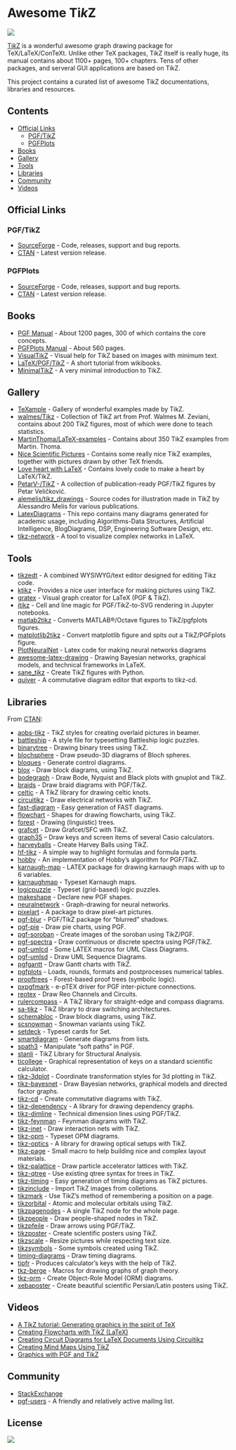 # Awesome Ti*k*Z

[![](https://cdn.rawgit.com/sindresorhus/awesome/master/media/badge.svg)](http://awesome.es)

[Ti*k*Z](https://en.m.wikipedia.org/wiki/PGF/TikZ) is a wonderful awesome graph drawing package for TeX/LaTeX/ConTeXt. Unlike other TeX packages, TikZ itself is really huge, its manual contains about 1100+ pages, 100+ chapters. Tens of other packages, and serveral GUI applications are based on TikZ.

This project contains a curated list of awesome TikZ documentations, libraries and resources.

## Contents

- [Official Links](#official-links)
  - [PGF/TikZ](#pgftikz)
  - [PGFPlots](#pgfplots)
- [Books](#books)
- [Gallery](#gallery)
- [Tools](#tools)
- [Libraries](#libraries)
- [Community](#community)
- [Videos](#videos)

## Official Links

### PGF/TikZ

- [SourceForge](https://github.com/pgf-tikz/pgf) - Code, releases, support and bug reports.
- [CTAN](https://www.ctan.org/pkg/pgf) - Latest version release.

### PGFPlots

- [SourceForge](http://pgfplots.sourceforge.net/) - Code, releases, support and bug reports.
- [CTAN](https://www.ctan.org/pkg/pgfplots) - Latest version release.

## Books

- [PGF Manual](http://mirrors.ctan.org/graphics/pgf/base/doc/pgfmanual.pdf) - About 1200 pages, 300 of which contains the core concepts.
- [PGFPlots Manual](http://mirrors.ctan.org/graphics/pgf/contrib/pgfplots/doc/pgfplots.pdf) - About 560 pages.
- [VisualTikZ](https://www.ctan.org/pkg/visualtikz) - Visual help for TikZ based on images with minimum text.
- [LaTeX/PGF/TikZ](https://en.wikibooks.org/wiki/LaTeX/PGF/TikZ) - A short tutorial from wikibooks.
- [MinimalTikZ](http://cremeronline.com/LaTeX/minimaltikz.pdf) - A very minimal introduction to TikZ.

## Gallery

- [TeXample](http://www.texample.net/tikz/) - Gallery of wonderful examples made by TikZ.
- [walmes/Tikz](https://github.com/walmes/Tikz) - Collection of TikZ art from Prof. Walmes M. Zeviani, contains about 200 TikZ figures, most of which were done to teach statistics.
- [MartinThoma/LaTeX-examples](https://github.com/MartinThoma/LaTeX-examples/tree/master/tikz) - Contains about 350 TikZ examples from Martin. Thoma.
- [Nice Scientific Pictures](https://tex.stackexchange.com/questions/158668/nice-scientific-pictures-show-off) - Contains some really nice TikZ examples, together with pictures drawn by other TeX friends.
- [Love heart with LaTeX](https://tex.stackexchange.com/questions/139733/can-we-make-a-love-heart-with-latex) - Contains lovely code to make a heart by LaTeX/TikZ.
- [PetarV-/TikZ](https://github.com/PetarV-/TikZ) - A collection of publication-ready PGF/TikZ figures by Petar Veličković.
- [alemelis/tikz_drawings](https://github.com/alemelis/tikz_drawings) - Source codes for illustration made in TikZ by Alessandro Melis for various publications.
- [LatexDiagrams](https://github.com/FriendlyUser/LatexDiagrams) - This repo contains many diagrams generated for academic usage, including Algorithms-Data Structures, Artificial Intelligence, BlogDiagrams, DSP, Engineering Software Design, etc.
- [tikz-network](https://github.com/hackl/tikz-network) - A tool to visualize complex networks in LaTeX.

## Tools

- [tikzedt](http://www.tikzedt.org/) - A combined WYSIWYG/text editor designed for editing Tikz code.
- [ktikz](https://github.com/fhackenberger/ktikz) - Provides a nice user interface for making pictures using TikZ.
- [gratex](https://sourceforge.net/projects/gratex/) - Visual graph creator for LaTeX (PGF & TikZ).
- [itikz](https://github.com/jbn/itikz) - Cell and line magic for PGF/TikZ-to-SVG rendering in Jupyter notebooks.
- [matlab2tikz](https://github.com/matlab2tikz/matlab2tikz) - Converts MATLAB®/Octave figures to TikZ/pgfplots figures.
- [matplotlib2tikz](https://github.com/nschloe/matplotlib2tikz) - Convert matplotlib figure and spits out a TikZ/PGFplots figure.
- [PlotNeuralNet](https://github.com/HarisIqbal88/PlotNeuralNet) - Latex code for making neural networks diagrams
- [awesome-latex-drawing](https://github.com/xinychen/awesome-latex-drawing) - Drawing Bayesian networks, graphical models, and technical frameworks in LaTeX.
- [sane_tikz](https://github.com/negrinho/sane_tikz) - Create TikZ figures with Python.
- [quiver](https://github.com/varkor/quiver) - A commutative diagram editor that exports to tikz-cd.

## Libraries

From [CTAN](http://www.ctan.org/tex-archive/graphics/pgf/contrib/):

- [aobs-tikz](http://www.ctan.org/tex-archive/graphics/pgf/contrib/aobs-tikz) - TikZ styles for creating overlaid pictures in beamer.
- [battleship](http://www.ctan.org/tex-archive/graphics/pgf/contrib/battleship) - A style file for typesetting Battleship logic puzzles.
- [binarytree](http://www.ctan.org/tex-archive/graphics/pgf/contrib/binarytree) - Drawing binary trees using TikZ.
- [blochsphere](http://www.ctan.org/tex-archive/graphics/pgf/contrib/blochsphere) - Draw pseudo-3D diagrams of Bloch spheres.
- [bloques](http://www.ctan.org/tex-archive/graphics/pgf/contrib/bloques) - Generate control diagrams.
- [blox](http://www.ctan.org/tex-archive/graphics/pgf/contrib/blox) - Draw block diagrams, using TikZ.
- [bodegraph](http://www.ctan.org/tex-archive/graphics/pgf/contrib/bodegraph) - Draw Bode, Nyquist and Black plots with gnuplot and TikZ.
- [braids](http://www.ctan.org/tex-archive/graphics/pgf/contrib/braids) - Draw braid diagrams with PGF/TikZ.
- [celtic](http://www.ctan.org/tex-archive/graphics/pgf/contrib/celtic) - A TikZ library for drawing celtic knots.
- [circuitikz](http://www.ctan.org/tex-archive/graphics/pgf/contrib/circuitikz) - Draw electrical networks with TikZ.
- [fast-diagram](http://www.ctan.org/tex-archive/graphics/pgf/contrib/fast-diagram) - Easy generation of FAST diagrams.
- [flowchart](http://www.ctan.org/tex-archive/graphics/pgf/contrib/flowchart) - Shapes for drawing flowcharts, using TikZ.
- [forest](http://www.ctan.org/tex-archive/graphics/pgf/contrib/forest) - Drawing (linguistic) trees.
- [grafcet](http://www.ctan.org/tex-archive/graphics/pgf/contrib/grafcet) - Draw Grafcet/SFC with TikZ.
- [graph35](https://ctan.org/tex-archive/graphics/graph35) – Draw keys and screen items of several Casio calculators.
- [harveyballs](http://www.ctan.org/tex-archive/graphics/pgf/contrib/harveyballs) - Create Harvey Balls using TikZ.
- [hf-tikz](http://www.ctan.org/tex-archive/graphics/pgf/contrib/hf-tikz) - A simple way to highlight formulas and formula parts.
- [hobby](http://www.ctan.org/tex-archive/graphics/pgf/contrib/hobby) - An implementation of Hobby’s algorithm for PGF/TikZ.
- [karnaugh-map](http://www.ctan.org/tex-archive/graphics/pgf/contrib/karnaugh-map) - LATEX package for drawing karnaugh maps with up to 6 variables.
- [karnaughmap](http://www.ctan.org/tex-archive/graphics/pgf/contrib/karnaughmap) - Typeset Karnaugh maps.
- [logicpuzzle](http://www.ctan.org/tex-archive/graphics/pgf/contrib/logicpuzzle) - Typeset (grid-based) logic puzzles.
- [makeshape](http://www.ctan.org/tex-archive/graphics/pgf/contrib/makeshape) - Declare new PGF shapes.
- [neuralnetwork](http://www.ctan.org/tex-archive/graphics/pgf/contrib/neuralnetwork) - Graph-drawing for neural networks.
- [pixelart](https://ctan.org/pkg/pixelart) - A package to draw pixel-art pictures.
- [pgf-blur](http://www.ctan.org/tex-archive/graphics/pgf/contrib/pgf-blur) - PGF/TikZ package for “blurred” shadows.
- [pgf-pie](http://www.ctan.org/tex-archive/graphics/pgf/contrib/pgf-pie) - Draw pie charts, using PGF.
- [pgf-soroban](http://www.ctan.org/tex-archive/graphics/pgf/contrib/pgf-soroban) - Create images of the soroban using TikZ/PGF.
- [pgf-spectra](http://www.ctan.org/tex-archive/graphics/pgf/contrib/pgf-spectra) - Draw continuous or discrete spectra using PGF/TikZ.
- [pgf-umlcd](http://www.ctan.org/tex-archive/graphics/pgf/contrib/pgf-umlcd) - Some LATEX macros for UML Class Diagrams.
- [pgf-umlsd](http://www.ctan.org/tex-archive/graphics/pgf/contrib/pgf-umlsd) - Draw UML Sequence Diagrams.
- [pgfgantt](http://www.ctan.org/tex-archive/graphics/pgf/contrib/pgfgantt) - Draw Gantt charts with TikZ.
- [pgfplots](http://www.ctan.org/tex-archive/graphics/pgf/contrib/pgfplots) - Loads, rounds, formats and postprocesses numerical tables.
- [prooftrees](http://www.ctan.org/tex-archive/graphics/pgf/contrib/prooftrees) - Forest-based proof trees (symbolic logic).
- [pxpgfmark](http://www.ctan.org/tex-archive/graphics/pgf/contrib/pxpgfmark) - e-pTEX driver for PGF inter-picture connections.
- [reotex](http://www.ctan.org/tex-archive/graphics/pgf/contrib/reotex) - Draw Reo Channels and Circuits.
- [rulercompass](http://www.ctan.org/tex-archive/graphics/pgf/contrib/rulercompass) - A TikZ library for straight-edge and compass diagrams.
- [sa-tikz](http://www.ctan.org/tex-archive/graphics/pgf/contrib/sa-tikz) - TikZ library to draw switching architectures.
- [schemabloc](http://www.ctan.org/tex-archive/graphics/pgf/contrib/schemabloc) - Draw block diagrams, using TikZ.
- [scsnowman](http://www.ctan.org/tex-archive/graphics/pgf/contrib/scsnowman) - Snowman variants using TikZ.
- [setdeck](http://www.ctan.org/tex-archive/graphics/pgf/contrib/setdeck) - Typeset cards for Set.
- [smartdiagram](http://www.ctan.org/tex-archive/graphics/pgf/contrib/smartdiagram) - Generate diagrams from lists.
- [spath3](http://www.ctan.org/tex-archive/graphics/pgf/contrib/spath3) - Manipulate “soft paths” in PGF.
- [stanli](http://www.ctan.org/tex-archive/graphics/pgf/contrib/stanli) - TikZ Library for Structural Analysis.
- [ticollege](http://www.ctan.org/tex-archive/graphics/pgf/contrib/ticollege) - Graphical representation of keys on a standard scientific calculator.
- [tikz-3dplot](http://www.ctan.org/tex-archive/graphics/pgf/contrib/tikz-3dplot) - Coordinate transformation styles for 3d plotting in TikZ.
- [tikz-bayesnet](http://www.ctan.org/tex-archive/graphics/pgf/contrib/tikz-bayesnet) - Draw Bayesian networks, graphical models and directed factor graphs.
- [tikz-cd](http://www.ctan.org/tex-archive/graphics/pgf/contrib/tikz-cd) - Create commutative diagrams with TikZ.
- [tikz-dependency](http://www.ctan.org/tex-archive/graphics/pgf/contrib/tikz-dependency) - A library for drawing dependency graphs.
- [tikz-dimline](http://www.ctan.org/tex-archive/graphics/pgf/contrib/tikz-dimline) - Technical dimension lines using PGF/TikZ.
- [tikz-feynman](http://www.ctan.org/tex-archive/graphics/pgf/contrib/tikz-feynman) - Feynman diagrams with TikZ.
- [tikz-inet](http://www.ctan.org/tex-archive/graphics/pgf/contrib/tikz-inet) - Draw interaction nets with TikZ.
- [tikz-opm](http://www.ctan.org/tex-archive/graphics/pgf/contrib/tikz-opm) - Typeset OPM diagrams.
- [tikz-optics](http://www.ctan.org/tex-archive/graphics/pgf/contrib/tikz-optics) - A library for drawing optical setups with TikZ.
- [tikz-page](http://www.ctan.org/tex-archive/graphics/pgf/contrib/tikz-page) - Small macro to help building nice and complex layout materials.
- [tikz-palattice](http://www.ctan.org/tex-archive/graphics/pgf/contrib/tikz-palattice) - Draw particle accelerator lattices with TikZ.
- [tikz-qtree](http://www.ctan.org/tex-archive/graphics/pgf/contrib/tikz-qtree) - Use existing qtree syntax for trees in TikZ.
- [tikz-timing](http://www.ctan.org/tex-archive/graphics/pgf/contrib/tikz-timing) - Easy generation of timing diagrams as TikZ pictures.
- [tikzinclude](http://www.ctan.org/tex-archive/graphics/pgf/contrib/tikzinclude) - Import TikZ images from colletions.
- [tikzmark](http://www.ctan.org/tex-archive/graphics/pgf/contrib/tikzmark) - Use TikZ’s method of remembering a position on a page.
- [tikzorbital](http://www.ctan.org/tex-archive/graphics/pgf/contrib/tikzorbital) - Atomic and molecular orbitals using TikZ.
- [tikzpagenodes](http://www.ctan.org/tex-archive/graphics/pgf/contrib/tikzpagenodes) - A single TikZ node for the whole page.
- [tikzpeople](http://www.ctan.org/tex-archive/graphics/pgf/contrib/tikzpeople) - Draw people-shaped nodes in TikZ.
- [tikzpfeile](http://www.ctan.org/tex-archive/graphics/pgf/contrib/tikzpfeile) - Draw arrows using PGF/TikZ.
- [tikzposter](http://www.ctan.org/tex-archive/graphics/pgf/contrib/tikzposter) - Create scientific posters using TikZ.
- [tikzscale](http://www.ctan.org/tex-archive/graphics/pgf/contrib/tikzscale) - Resize pictures while respecting text size.
- [tikzsymbols](http://www.ctan.org/tex-archive/graphics/pgf/contrib/tikzsymbols) - Some symbols created using TikZ.
- [timing-diagrams](http://www.ctan.org/tex-archive/graphics/pgf/contrib/timing-diagrams) - Draw timing diagrams.
- [tipfr](http://www.ctan.org/tex-archive/graphics/pgf/contrib/tipfr) - Produces calculator’s keys with the help of TikZ.
- [tkz-berge](https://www.ctan.org/pkg/tkz-berge) - Macros for drawing graphs of graph theory.
- [tkz-orm](http://www.ctan.org/tex-archive/graphics/pgf/contrib/tkz-orm) - Create Object-Role Model (ORM) diagrams.
- [xebaposter](http://www.ctan.org/tex-archive/graphics/pgf/contrib/xebaposter) - Create beautiful scientific Persian/Latin posters using TikZ.

## Videos

- [A TikZ tutorial: Generating graphics in the spirit of TeX](https://www.youtube.com/watch?v=hYjsJVXBlvM)
- [Creating Flowcharts with TikZ (LaTeX)](https://www.youtube.com/watch?v=LoBC8zIB-3k)
- [Creating Circuit Diagrams for LaTeX Documents Using Circuitikz](https://www.youtube.com/watch?v=WRTELZP1l0Y)
- [Creating Mind Maps Using TikZ](https://www.youtube.com/watch?v=V9vQ118o2kk)
- [Graphics with PGF and TikZ](https://www.youtube.com/watch?v=BaHuvXmTPwE&t=1268s)

## Community

- [StackExchange](https://tex.stackexchange.com/questions/tagged/tikz-pgf)
- [pgf-users](https://sourceforge.net/p/pgf/mailman/pgf-users/) - A friendly and relatively active mailing list.

## License

[![](http://opentf.github.io/GuokrBadge/cc/gs/cc_by.flat.guokr.32.svg)](https://creativecommons.org/licenses/by/4.0/)
